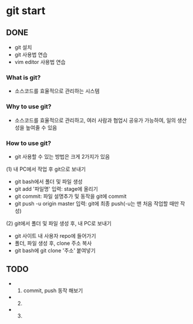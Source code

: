 # git start


## DONE
- git 설치
- git 사용법 연습
- vim editor 사용법 연습


### What is git?
- 소스코드를 효율적으로 관리하는 시스템


### Why to use git?
- 소스코드를 효율적으로 관리하고, 여러 사람과 협업시 공유가 가능하여, 일의 생산성을 높여줄 수 있음


### How to use git?
- git 사용할 수 있는 방법은 크게 2가지가 있음

(1) 내 PC에서 작업 후 git으로 보내기
- git bash에서 폴더 및 파일 생성
- git add '파일명' 입력: stage에 올리기
- git commit: 파일 설명추가 및 동작을 git에 commit
- git push -u origin master 입력: git에 최종 push(-u는 맨 처음 작업할 때만 작성)


(2) git에서 폴더 및 파일 생성 후, 내 PC로 보내기
- git 사이트 내 사용자 repo에 들어가기
- 폴더, 파일 생성 후, clone 주소 복사
- git bash에 git clone '주소' 붙여넣기

## TODO

- 1. commit, push 동작 해보기
- 2. 
- 3.
